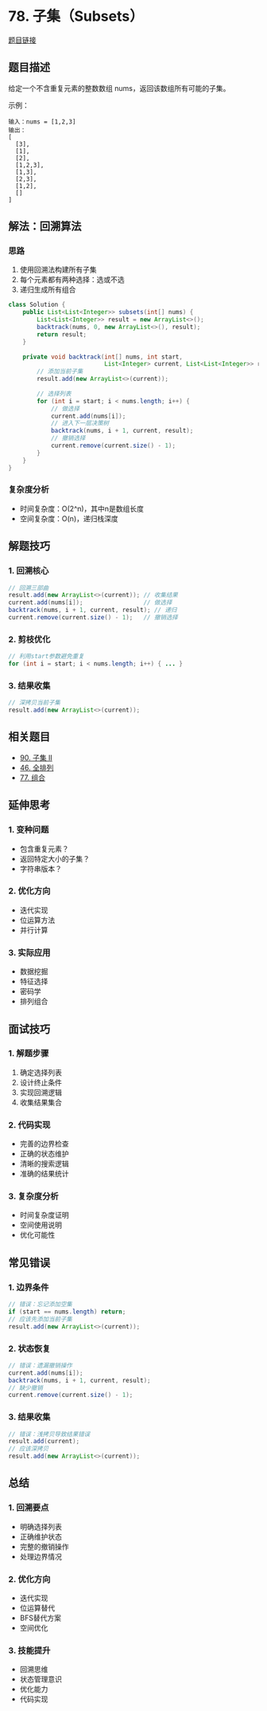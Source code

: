 # 78. 子集（Subsets）

[题目链接](https://leetcode.com/problems/subsets/)

## 题目描述
给定一个不含重复元素的整数数组 nums，返回该数组所有可能的子集。

示例：
```
输入：nums = [1,2,3]
输出：
[
  [3],
  [1],
  [2],
  [1,2,3],
  [1,3],
  [2,3],
  [1,2],
  []
]
```

## 解法：回溯算法

### 思路
1. 使用回溯法构建所有子集
2. 每个元素都有两种选择：选或不选
3. 递归生成所有组合

```java
class Solution {
    public List<List<Integer>> subsets(int[] nums) {
        List<List<Integer>> result = new ArrayList<>();
        backtrack(nums, 0, new ArrayList<>(), result);
        return result;
    }
    
    private void backtrack(int[] nums, int start, 
                           List<Integer> current, List<List<Integer>> result) {
        // 添加当前子集
        result.add(new ArrayList<>(current));
        
        // 选择列表
        for (int i = start; i < nums.length; i++) {
            // 做选择
            current.add(nums[i]);
            // 进入下一层决策树
            backtrack(nums, i + 1, current, result);
            // 撤销选择
            current.remove(current.size() - 1);
        }
    }
}
```

### 复杂度分析
- 时间复杂度：O(2^n)，其中n是数组长度
- 空间复杂度：O(n)，递归栈深度

## 解题技巧

### 1. 回溯核心
```java
// 回溯三部曲
result.add(new ArrayList<>(current)); // 收集结果
current.add(nums[i]);                 // 做选择
backtrack(nums, i + 1, current, result); // 递归
current.remove(current.size() - 1);   // 撤销选择
```

### 2. 剪枝优化
```java
// 利用start参数避免重复
for (int i = start; i < nums.length; i++) { ... }
```

### 3. 结果收集
```java
// 深拷贝当前子集
result.add(new ArrayList<>(current));
```

## 相关题目
- [90. 子集 II](https://leetcode.com/problems/subsets-ii/)
- [46. 全排列](https://leetcode.com/problems/permutations/)
- [77. 组合](https://leetcode.com/problems/combinations/)

## 延伸思考

### 1. 变种问题
- 包含重复元素？
- 返回特定大小的子集？
- 字符串版本？

### 2. 优化方向
- 迭代实现
- 位运算方法
- 并行计算

### 3. 实际应用
- 数据挖掘
- 特征选择
- 密码学
- 排列组合

## 面试技巧

### 1. 解题步骤
1. 确定选择列表
2. 设计终止条件
3. 实现回溯逻辑
4. 收集结果集合

### 2. 代码实现
- 完善的边界检查
- 正确的状态维护
- 清晰的搜索逻辑
- 准确的结果统计

### 3. 复杂度分析
- 时间复杂度证明
- 空间使用说明
- 优化可能性

## 常见错误

### 1. 边界条件
```java
// 错误：忘记添加空集
if (start == nums.length) return;
// 应该先添加当前子集
result.add(new ArrayList<>(current));
```

### 2. 状态恢复
```java
// 错误：遗漏撤销操作
current.add(nums[i]);
backtrack(nums, i + 1, current, result);
// 缺少撤销
current.remove(current.size() - 1);
```

### 3. 结果收集
```java
// 错误：浅拷贝导致结果错误
result.add(current);
// 应该深拷贝
result.add(new ArrayList<>(current));
```

## 总结

### 1. 回溯要点
- 明确选择列表
- 正确维护状态
- 完整的撤销操作
- 处理边界情况

### 2. 优化方向
- 迭代实现
- 位运算替代
- BFS替代方案
- 空间优化

### 3. 技能提升
- 回溯思维
- 状态管理意识
- 优化能力
- 代码实现
